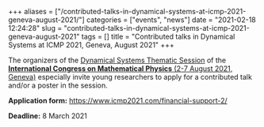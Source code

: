 +++
aliases = ["/contributed-talks-in-dynamical-systems-at-icmp-2021-geneva-august-2021/"]
categories = ["events", "news"]
date = "2021-02-18 12:24:28"
slug = "contributed-talks-in-dynamical-systems-at-icmp-2021-geneva-august-2021"
tags = []
title = "Contributed talks in Dynamical Systems at ICMP 2021, Geneva, August 2021"
+++

The organizers of the [Dynamical Systems Thematic
Session](https://www.icmp2021.com/session-speakers/#s1) of the
[**International Congress on Mathematical Physics** (2-7 August 2021,
Geneva)](https://www.icmp2021.com/) especially invite young researchers
to apply for a contributed talk and/or a poster in the session.  
  
**Application form:** <https://www.icmp2021.com/financial-support-2/>

**Deadline:** 8 March 2021
